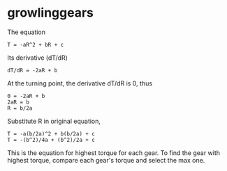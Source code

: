 # growlinggears

The equation

```
T = -aR^2 + bR + c
```

Its derivative (dT/dR)

```
dT/dR = -2aR + b
```

At the turning point, the derivative dT/dR is 0, thus

```
0 = -2aR + b
2aR = b
R = b/2a
```

Substitute R in original equation,

```
T = -a(b/2a)^2 + b(b/2a) + c
T = -(b^2)/4a + (b^2)/2a + c
```

This is the equation for highest torque for each gear. To find the gear with highest torque, compare each gear's torque and select the max one.
